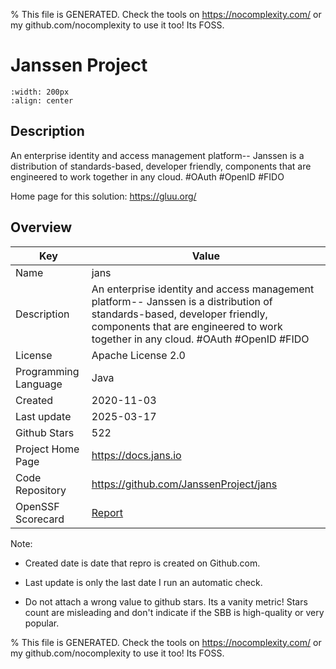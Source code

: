 
% This file is GENERATED. Check the tools on https://nocomplexity.com/ or my github.com/nocomplexity to use it too! Its FOSS. 

# Janssen Project


```{image} https://github.com/JanssenProject/jans/raw/main/docs/assets/logo/janssen_project_transparent_630px_182px.png 
:width: 200px 
:align: center 
```

## Description 

An enterprise identity and access management platform-- Janssen is a distribution of standards-based, developer friendly, components that are engineered to work together in any cloud. #OAuth #OpenID #FIDO 

Home page for this solution: https://gluu.org/ 

## Overview 

| Key | Value |
| --- | --- |
| Name | jans |
| Description | An enterprise identity and access management platform-- Janssen is a distribution of standards-based, developer friendly, components that are engineered to work together in any cloud. #OAuth #OpenID #FIDO |
| License | Apache License 2.0 |
| Programming Language | Java |
| Created | 2020-11-03 |
| Last update | 2025-03-17 |
| Github Stars | 522 |
| Project Home Page | https://docs.jans.io |
| Code Repository | https://github.com/JanssenProject/jans |
| OpenSSF Scorecard | [Report](https://securityscorecards.dev/viewer/?uri=github.com/JanssenProject/jans) |

Note:
 - Created date is date that repro is created on Github.com. 

- Last update is only the last date I run an automatic check. 

- Do not attach a wrong value to github stars. Its a vanity metric! Stars count are misleading and 
don't indicate if the SBB is high-quality or very popular.

% This file is GENERATED. Check the tools on https://nocomplexity.com/ or my github.com/nocomplexity to use it too! Its FOSS. 

